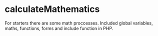 # calculateMathematics
For starters there are some math proccesses. Included global variables, maths, functions, forms and include function in PHP.
